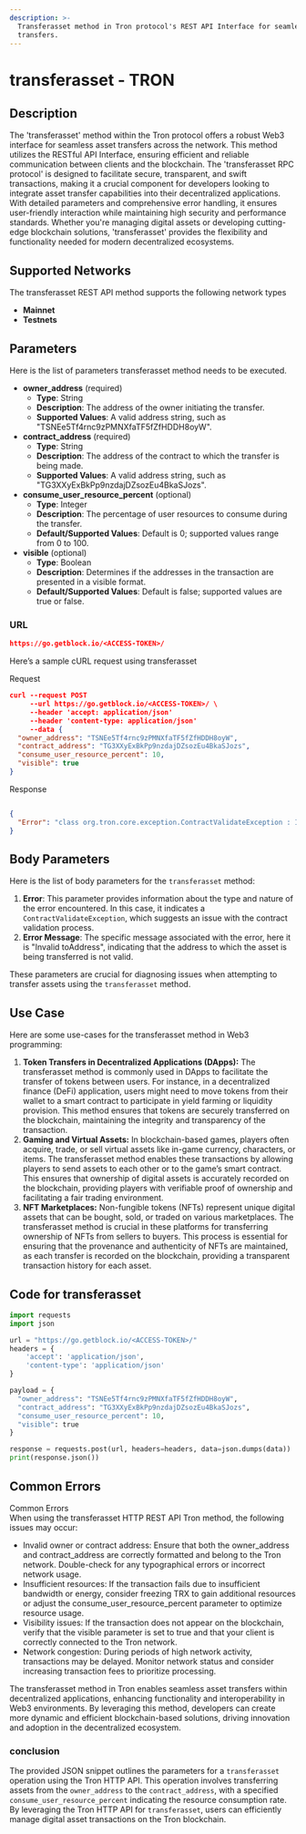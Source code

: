 ```yaml
---
description: >-
  Transferasset method in Tron protocol's REST API Interface for seamless asset
  transfers.
---
```


# transferasset - TRON

## Description

The 'transferasset' method within the Tron protocol offers a robust Web3 interface for seamless asset transfers across the network. This method utilizes the RESTful API Interface, ensuring efficient and reliable communication between clients and the blockchain. The 'transferasset RPC protocol' is designed to facilitate secure, transparent, and swift transactions, making it a crucial component for developers looking to integrate asset transfer capabilities into their decentralized applications. With detailed parameters and comprehensive error handling, it ensures user-friendly interaction while maintaining high security and performance standards. Whether you're managing digital assets or developing cutting-edge blockchain solutions, 'transferasset' provides the flexibility and functionality needed for modern decentralized ecosystems.

## Supported Networks

The transferasset REST API method supports the following network types

* **Mainnet**
* **Testnets**

## Parameters

Here is the list of parameters transferasset method needs to be executed.

* **owner\_address** (required)
  * **Type**: String
  * **Description**: The address of the owner initiating the transfer.
  * **Supported Values**: A valid address string, such as "TSNEe5Tf4rnc9zPMNXfaTF5fZfHDDH8oyW".
* **contract\_address** (required)
  * **Type**: String
  * **Description**: The address of the contract to which the transfer is being made.
  * **Supported Values**: A valid address string, such as "TG3XXyExBkPp9nzdajDZsozEu4BkaSJozs".
* **consume\_user\_resource\_percent** (optional)
  * **Type**: Integer
  * **Description**: The percentage of user resources to consume during the transfer.
  * **Default/Supported Values**: Default is 0; supported values range from 0 to 100.
* **visible** (optional)
  * **Type**: Boolean
  * **Description**: Determines if the addresses in the transaction are presented in a visible format.
  * **Default/Supported Values**: Default is false; supported values are true or false.

### URL

```json
https://go.getblock.io/<ACCESS-TOKEN>/
```

Here’s a sample cURL request using transferasset

Request

```json
curl --request POST 
     --url https://go.getblock.io/<ACCESS-TOKEN>/ \
     --header 'accept: application/json' 
     --header 'content-type: application/json' 
     --data {
  "owner_address": "TSNEe5Tf4rnc9zPMNXfaTF5fZfHDDH8oyW",
  "contract_address": "TG3XXyExBkPp9nzdajDZsozEu4BkaSJozs",
  "consume_user_resource_percent": 10,
  "visible": true
}
```

Response

```json

{
  "Error": "class org.tron.core.exception.ContractValidateException : Invalid toAddress"
}
```

## Body Parameters

Here is the list of body parameters for the `transferasset` method:

1. **Error**: This parameter provides information about the type and nature of the error encountered. In this case, it indicates a `ContractValidateException`, which suggests an issue with the contract validation process.
2. **Error Message**: The specific message associated with the error, here it is "Invalid toAddress", indicating that the address to which the asset is being transferred is not valid.

These parameters are crucial for diagnosing issues when attempting to transfer assets using the `transferasset` method.

## Use Case

Here are some use-cases for the transferasset method in Web3 programming:

1. **Token Transfers in Decentralized Applications (DApps):** The transferasset method is commonly used in DApps to facilitate the transfer of tokens between users. For instance, in a decentralized finance (DeFi) application, users might need to move tokens from their wallet to a smart contract to participate in yield farming or liquidity provision. This method ensures that tokens are securely transferred on the blockchain, maintaining the integrity and transparency of the transaction.
2. **Gaming and Virtual Assets:** In blockchain-based games, players often acquire, trade, or sell virtual assets like in-game currency, characters, or items. The transferasset method enables these transactions by allowing players to send assets to each other or to the game’s smart contract. This ensures that ownership of digital assets is accurately recorded on the blockchain, providing players with verifiable proof of ownership and facilitating a fair trading environment.
3. **NFT Marketplaces:** Non-fungible tokens (NFTs) represent unique digital assets that can be bought, sold, or traded on various marketplaces. The transferasset method is crucial in these platforms for transferring ownership of NFTs from sellers to buyers. This process is essential for ensuring that the provenance and authenticity of NFTs are maintained, as each transfer is recorded on the blockchain, providing a transparent transaction history for each asset.

## Code for transferasset

```python
import requests
import json

url = "https://go.getblock.io/<ACCESS-TOKEN>/"
headers = {
    'accept': 'application/json',
    'content-type': 'application/json'
}

payload = {
  "owner_address": "TSNEe5Tf4rnc9zPMNXfaTF5fZfHDDH8oyW",
  "contract_address": "TG3XXyExBkPp9nzdajDZsozEu4BkaSJozs",
  "consume_user_resource_percent": 10,
  "visible": true
}

response = requests.post(url, headers=headers, data=json.dumps(data))
print(response.json())
```

## Common Errors

Common Errors\
When using the transferasset HTTP REST API Tron method, the following issues may occur:

* Invalid owner or contract address: Ensure that both the owner\_address and contract\_address are correctly formatted and belong to the Tron network. Double-check for any typographical errors or incorrect network usage.
* Insufficient resources: If the transaction fails due to insufficient bandwidth or energy, consider freezing TRX to gain additional resources or adjust the consume\_user\_resource\_percent parameter to optimize resource usage.
* Visibility issues: If the transaction does not appear on the blockchain, verify that the visible parameter is set to true and that your client is correctly connected to the Tron network.
* Network congestion: During periods of high network activity, transactions may be delayed. Monitor network status and consider increasing transaction fees to prioritize processing.

The transferasset method in Tron enables seamless asset transfers within decentralized applications, enhancing functionality and interoperability in Web3 environments. By leveraging this method, developers can create more dynamic and efficient blockchain-based solutions, driving innovation and adoption in the decentralized ecosystem.

### conclusion

The provided JSON snippet outlines the parameters for a `transferasset` operation using the Tron HTTP API. This operation involves transferring assets from the `owner_address` to the `contract_address`, with a specified `consume_user_resource_percent` indicating the resource consumption rate. By leveraging the Tron HTTP API for `transferasset`, users can efficiently manage digital asset transactions on the Tron blockchain.
